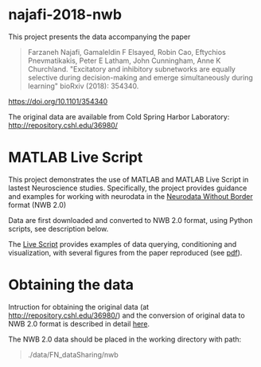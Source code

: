 # najafi-2018-nwb

This project presents the data accompanying the paper
> Farzaneh Najafi, Gamaleldin F Elsayed, Robin Cao, Eftychios Pnevmatikakis, Peter E Latham, John Cunningham, Anne K Churchland. "Excitatory and inhibitory subnetworks are equally selective during decision-making and emerge simultaneously during learning" bioRxiv (2018): 354340.

https://doi.org/10.1101/354340

The original data are available from Cold Spring Harbor Laboratory:  http://repository.cshl.edu/36980/

# MATLAB Live Script
This project demonstrates the use of MATLAB and MATLAB Live Script in lastest Neuroscience studies. Specifically, the project provides guidance and examples for working with neurodata in the [Neurodata Without Border](https://neurodatawithoutborders.github.io) format (NWB 2.0)

Data are first downloaded and converted to NWB 2.0 format, using Python scripts, see description below.

The [Live Script](https://github.com/ttngu207/najafi-2018-matlab/blob/master/najafi_examples_with_matnwb.mlx) provides examples of data querying, conditioning and visualization, with several figures from the paper reproduced (see [pdf](https://github.com/ttngu207/najafi-2018-matlab/blob/master/najafi_examples_with_matnwb.pdf)). 


# Obtaining the data

Intruction for obtaining the original data (at http://repository.cshl.edu/36980/) and the conversion of original data to NWB 2.0 format is described in detail [here](https://github.com/vathes/najafi-2018-nwb).

The NWB 2.0 data should be placed in the working directory with path: 
> ./data/FN_dataSharing/nwb

